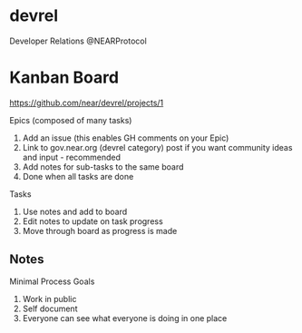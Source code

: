 # devrel
Developer Relations @NEARProtocol

# Kanban Board
https://github.com/near/devrel/projects/1

Epics (composed of many tasks)

1. Add an issue (this enables GH comments on your Epic)
2. Link to gov.near.org (devrel category) post if you want community ideas and input - recommended
3. Add notes for sub-tasks to the same board
4. Done when all tasks are done

Tasks

1. Use notes and add to board
2. Edit notes to update on task progress
3. Move through board as progress is made

## Notes

Minimal Process Goals

1. Work in public 
2. Self document
3. Everyone can see what everyone is doing in one place

